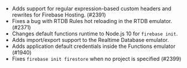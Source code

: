 - Adds support for regular expression-based custom headers and rewrites for Firebase Hosting. (#2391)
- Fixes a bug with RTDB Rules hot reloading in the RTDB emulator. (#2371)
- Changes default functions runtime to Node.js 10 for `firebase init`.
- Adds import/export support to the Realtime Database emulator.
- Adds application default credentials inside the Functions emulator (#1940)
- Fixes `firebase init firestore` when no project is specified (#2399)
